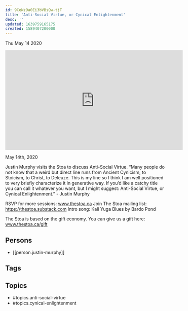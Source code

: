 ```yaml
---
id: 9CeNz9a0Ei3bVBsQw-tjT
title: 'Anti-Social Virtue, or Cynical Enlightenment'
desc: ''
updated: 1639759165175
created: 1589407200000
---
```





Thu May 14 2020

<iframe width="560" height="315" src="https://www.youtube.com/embed/-J00F_j0Grc" title="Anti-Social Virtue, or Cynical Enlightenment w/ Justin Murphy" frameborder="0" allow="accelerometer; autoplay; clipboard-write; encrypted-media; gyroscope; picture-in-picture" allowfullscreen ></iframe>

May 14th, 2020

Justin Murphy visits the Stoa to discuss Anti-Social Virtue. “Many people do not know that a weird but direct line runs from Ancient Cynicism, to Stoicism, to Christ, to Deleuze. This is my line so I think I am well positioned to very briefly characterize it in generative way. If you’d like a catchy title you can call it whatever you want, but I might suggest: Anti-Social Virtue, or Cynical Enlightenment.” - Justin Murphy

RSVP for more sessions: www.thestoa.ca
Join The Stoa mailing list: https://thestoa.substack.com
Intro song: Kali Yuga Blues by Bardo Pond

The Stoa is based on the gift economy. You can give us a gift here: www.thestoa.ca/gift

## Persons

- [[person.justin-murphy]]

## Tags



## Topics

- #topics.anti-social-virtue
- #topics.cynical-enlightenment

